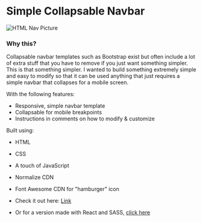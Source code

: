 Simple Collapsable Navbar
======

![HTML Nav Picture](https://github.com/DanBuda11/navbar-html/edit/master/html-nav.png)

### Why this?

Collapsable navbar templates such as Bootstrap exist but often include a lot of extra stuff that you have to remove if you just want something simpler. This is that something simpler. I wanted to build something extremely simple and easy to modify so that it can be used anything that just requires a simple navbar that collapses for a mobile screen.

With the following features:

* Responsive, simple navbar template
* Collapsable for mobile breakpoints
* Instructions in comments on how to modify & customize

Built using:

* HTML
* CSS
* A touch of JavaScript
* Normalize CDN
* Font Awesome CDN for "hamburger" icon

* Check it out here: [Link]
* Or for a version made with React and SASS, [click here]

[Link]: http://htmlnav-danbuda.surge.sh/
[click here]: https://github.com/DanBuda11/collapsable-nav
